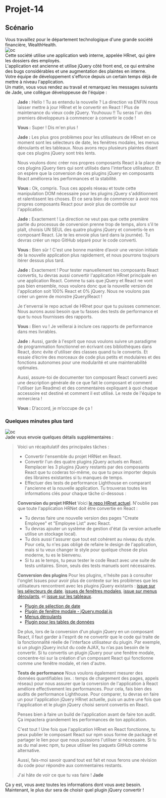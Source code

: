 # Projet-14  
  
## Scénario  

Vous travaillez pour le département technologique d'une grande société financière, WealthHealth.  
![oc](https://user.oc-static.com/upload/2024/02/21/17085055322514_Capture%20d%E2%80%99e%CC%81cran%202024-02-21%20a%CC%80%2009.52.02.png)  
Cette société utilise une application web interne, appelée HRnet, qui gère les dossiers des employés.  
L'application est ancienne et utilise jQuery côté front end, ce qui entraîne des bugs considérables et une augmentation des plaintes en interne.  
Votre équipe de développement s'efforce depuis un certain temps déjà de mettre à niveau l'application.    
Un matin, vous vous rendez au travail et remarquez les messages suivants de Jade, une collègue développeuse de l'équipe :  

> **Jade :**
> Hello ! Tu as entendu la nouvelle ? La direction va ENFIN nous laisser mettre à jour HRnet et le convertir en React ! Plus de maintenance du vieux code jQuery. Youhouuu !! Tu seras l'un des premiers développeurs à commencer à convertir le code !
>
> **Vous :**
> Super ! Dis m'en plus !
> 
> **Jade :**
> Les plus gros problèmes pour les utilisateurs de HRnet en ce moment sont les sélecteurs de date, les fenêtres modales, les menus déroulants et les tableaux.
> Nous avons reçu plusieurs plaintes disant que ces plugins jQuery sont très lents.
>
> Nous voulons donc créer nos propres composants React à la place de ces plugins jQuery tiers qui sont utilisés dans l'interface utilisateur. Et on espère que la conversion de ces plugins jQuery en composants React améliorera les performances et la stabilité.
>
> **Vous :**
> Ok, compris.
> Tous ces appels réseau et toute cette manipulation DOM nécessaire pour les plugins jQuery s'additionnent et ralentissent les choses.
> Et ce sera bien de commencer à avoir nos propres composants React pour avoir plus de contrôle sur l'application.
>
> **Jade :**
> Exactement ! La direction ne veut pas que cette première partie du processus de conversion prenne trop de temps, alors s'il te plaît, choisis UN SEUL des quatre plugins jQuery et convertis-le en composant React. (Je te les envoie plus tard dans la journée). Tu devras créer un repo GitHub séparé pour le code converti.
>
> **Vous :**
> Bien sûr ! C'est une bonne manière  d’avoir une version initiale de la nouvelle application plus rapidement, et nous pourrons toujours itérer dessus plus tard.
>
> **Jade :**
> Exactement ! Pour tester manuellement tes composants React convertis, tu devras aussi convertir l'application HRnet principale en une application React.
> Comme tu sais que jQuery et React ne vont pas bien ensemble, nous voulons donc que la nouvelle version de l'application soit 100% React et 0% jQuery.
> Nous ne voulons pas créer un genre de monstre jQuery/React !
>
> Je t'enverrai le repo actuel de HRnet pour que tu puisses commencer. Nous aurons aussi besoin que tu fasses des tests de performance et que tu nous fournisses des rapports.
>
> **Vous :**
> Bien vu ! Je veillerai à inclure ces rapports de performance dans mes livrables.
>
> **Jade :**
> Aussi, garde à l'esprit que nous voulons suivre un paradigme de programmation fonctionnel en écrivant ces bibliothèques dans React, donc évite d'utiliser des classes quand tu le convertis.
> Et essaie d’écrire des morceaux de code plus petits et modulaires et des fonctions autonomes pour une modularité et une maintenabilité optimales.
>
> Aussi, assure-toi de documenter ton composant React converti avec une description générale de ce que fait le composant et comment l'utiliser (un Readme) et des commentaires expliquant à quoi chaque accessoire est destiné et comment il est utilisé. Le reste de l'équipe te remerciera !
>
> **Vous :**
> D’accord, je m’occupe de ça !
>

### Quelques minutes plus tard  
![oc](https://user.oc-static.com/upload/2023/09/08/16941625497274_UPDATE_NEW-BANNERS_Aout2023_Bande%20Banner%20Autres.png)  
Jade vous envoie quelques détails supplémentaires :  
  
> Voici un récapitulatif des principales tâches :
> + Convertir l'ensemble du projet HRNet en React.
> + Convertir l'un des quatre plugins jQuery actuels en React. Remplacer les 3 plugins jQuery restants par des composants React que tu coderas toi-même, ou que tu peux importer depuis des libraires existantes si tu manques de temps.
> + Effectuer des tests de performance Lighthouse en comparant l'ancienne et la nouvelle application.
> Tu trouveras toutes les informations clés pour chaque tâche ci-dessous :
>
> **Conversion du projet HRNet**
> Voici [le repo HRnet actuel](https://github.com/OpenClassrooms-Student-Center/P12_Front-end). N'oublie pas que toute l'application HRNet doit être convertie en React :
> + Tu devras faire une nouvelle version des pages "Create Employee" et "Employee List" avec React.
> + Tu devras ajouter un système de gestion d'état (la version actuelle utilise un stockage local).
> + Tu dois aussi t'assurer que tout est cohérent au niveau du style. Pour cela, tu n'es pas obligé de refaire le design de l'application, mais si tu veux changer le style pour quelque chose de plus moderne, tu es le bienvenu.
> + Si tu as le temps, tu peux tester le code React avec une suite de tests unitaires. Sinon, seuls des tests manuels sont nécessaires.
>
> **Conversion des plugins**
> Pour les plugins, n'hésite pas à consulter l'onglet Issues pour avoir plus de contexte sur les problèmes que les utilisateurs rencontrent avec les plugins jQuery existants : [issue sur les sélecteurs de date](https://github.com/OpenClassrooms-Student-Center/P12_Front-end/issues/1), [issues de fenêtres modales](https://github.com/OpenClassrooms-Student-Center/P12_Front-end/issues/3), [issue sur menus déroulants](https://github.com/OpenClassrooms-Student-Center/P12_Front-end/issues/4), et [issue sur les tableaux](https://github.com/OpenClassrooms-Student-Center/P12_Front-end/issues/2).
> + [Plugin de sélection de date](https://github.com/xdan/datetimepicker)
> + [Plugin de fenêtre modale - jQuery.modal.js](https://github.com/kylefox/jquery-modal)
> + [Menus déroulants](https://github.com/jquery/jquery-ui/blob/main/ui/widgets/selectmenu.js)
> + [Plugin pour les tables de données](https://github.com/DataTables/DataTables)
>
> De plus, lors de la conversion d'un plugin jQuery en un composant React, il faut garder à l'esprit de ne convertir que le code qui traite de la fonctionnalité réelle de l'interface utilisateur du plugin. Par exemple, si un plugin jQuery inclut du code AJAX, tu n’as pas besoin de le convertir. Si tu convertis un plugin jQuery pour une fenêtre modale, concentre-toi sur la création d'un composant React qui fonctionne comme une fenêtre modale, et rien d'autre.
>
> **Tests de performance**
> Nous voulons également mesurer des données quantifiables (ex. : temps de chargement des pages, appels réseau) pour nous assurer que la conversion de l'application à React améliore effectivement les performances. Pour cela, fais bien des audits de performance Lighthouse. Pour comparer, tu devras en faire un pour l'application jQuery HRnet actuelle, puis un autre une fois que l'application et le plugin jQuery choisi seront convertis en React.
>
> Penses bien à faire un build de l'application avant de faire ton audit. Ça impactera grandement les performances de ton application.
>
> C'est tout ! Une fois que l'application HRnet en React fonctionne, tu peux publier le composant React sur npm sous forme de package et partager le lien pour que nous puissions l'utiliser si nécessaire. Si tu as du mal avec npm, tu peux utiliser les paquets GitHub comme alternative.
>
> Aussi, fais-moi savoir quand tout est fait et nous ferons une révision du code pour répondre aux commentaires restants.
>
> J'ai hâte de voir ce que tu vas faire !
> **Jade**

Ça y est, vous avez toutes les informations dont vous avez besoin. Maintenant, le plus dur sera de choisir quel plugin jQuery convertir !
